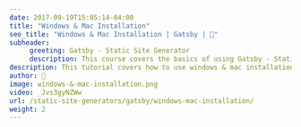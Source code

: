 ```yaml
---
date: 2017-09-19T15:05:14-04:00
title: "Windows & Mac Installation"
seo_title: "Windows & Mac Installation | Gatsby | 🦒"
subheader:
     greeting: Gatsby - Static Site Generator
     description: This course covers the basics of using Gatsby - Static Site Generator. Work your way through the videos/articles and I'll teach you everything you need to know to create a professional and scalable website or blog!
description: This tutorial covers how to use windows & mac installation in Gatsby -  Static Site Generator.
author: 🦒
image: windows-&-mac-installation.png
video: _Jvs3gyNZWw
url: /static-site-generators/gatsby/windows-mac-installation/
weight: 2
---
```

